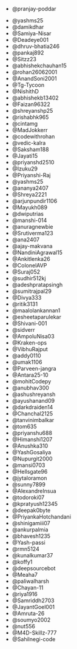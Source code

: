 * @pranjay-poddar
<!-- add contributor Github username below -->
<!-- * @ <GitHub Username> -->
* @yashms25
* @damikdhar
* @Samiya-Nisar
* @Deadeye001
* @dhruv-bhatia246
* @pankaj892
* @Sitzz23
* @abhishekchauhan15
* @rohan26062001
* @AnandSoni2001
* @Tg-Tycoon
* @NishithD
* @abhishekb13402
* @Faizan96322
* @shreyanshp25
* @rishabhk965
* @cintamg
* @MadJokkerr
* @codewithrohan
* @vedic-kalra
* @Saksham188
* @Jayati15
* @priyanshd2510
* @Izuku29
* @Priyanshi-Raj
* @yashms25
* @ananya2407
* @Shreya2221
* @arjunpundir1106
* @Mayukh089
* @dwiputrias
* @manshi-014
* @anuragnewbie
* @Srutiverma123
* @ana2407
* @ajay-makvana
* @NandiniAgrawal15
* @Ankitlenka26
* @ColonelAVP
* @Suraj052
* @sudhir512kj
* @adeshpratapsingh
* @sumitrajpal29
* @Divya333
* @ritik3131
* @maalolankannan1
* @esheetaparulekar 
* @Shivani-001
* @sidverr 
* @AmpoluNisa03
* @Kraken-ops
* @VibhuRajput
* @addy0110  
* @umak1106
* @Parveen-jangra 
* @Antara25-10
* @mohitCodepy
* @anubhav300
* @ashushreyansh
* @ayushanand09
* @darkdraiden14
* @Chanchal2125
* @tanvinimbalkar
* @tom635 
* @priyanshu688
* @Himanshi1207
* @Anushka310
* @YashGosaliya
* @Nupurgit2000
* @mansi0703 
* @Hellsgate96
* @jytaloramon
* @sunny7899 
* @AlexandreInsua 
* @todoroki07
* @kpratyush12345
* @deepak0byte
* @PriyankaHotchandani
* @shinigamiii07 
* @ankurpalmia
* @bhavesh1235
* @Yash-passi 
* @rmn5124
* @kunalkumar37
* @koffy1
* @deepsourcebot
* @Meaha7 
* @paliwalharsh
* @Chayan-11
* @riya1916
* @Samriddh2703
* @JayantGoel001
* @Amruta-26
* @soumyo2002
* @nut556
* @M4D-Skillz-777
* @Sahilnegi-code


